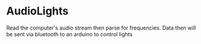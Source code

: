 # AudioLights

Read the computer's audio stream then parse for frequencies. Data then will be sent via bluetooth to an arduino to control lights
